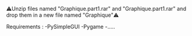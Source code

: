 ⚠️Unzip files named "Graphique.part1.rar" and "Graphique.part1.rar" and drop them in a new file named "Graphique"⚠️


Requirements : 
-PySimpleGUI
-Pygame
-.....
